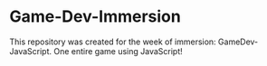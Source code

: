 # Game-Dev-Immersion
This repository was created for the week of immersion: GameDev-JavaScript. One entire game using JavaScript!
